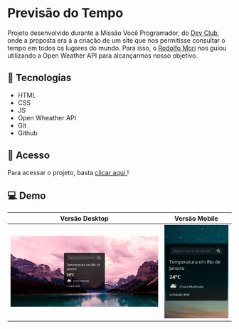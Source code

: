 # Previsão do Tempo

Projeto desenvolvido durante a Missão Você Programador, do <a href="https://github.com/rodolfomori-devclub">Dev Club</a>, onde a proposta era a a criação de um site que nos permitisse consultar o tempo em todos os lugares do mundo. Para isso, o <a href="https://github.com/rodolfomori">Rodolfo Mori</a> nos guiou utilizando a Open Weather API para alcançarmos nosso objetivo.

## 🔧 Tecnologias
- HTML
- CSS
- JS
- Open Wheather API
- Git
- Github

## 🔗 Acesso

Para acessar o projeto, basta <a href="https://previsao-do-tempo-nine.vercel.app/">clicar aqui </a>!

## 💻 Demo

| Versão Desktop  | Versão Mobile |
| -------------- |-------------- |
| ![Versão Desktop](src/images/desktop.gif) | ![Versão Mobile](src/images/mobile.gif) |
